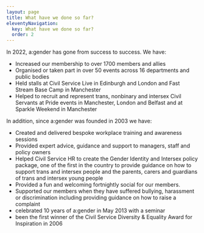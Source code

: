```yaml
---
layout: page
title: What have we done so far?
eleventyNavigation:
  key: What have we done so far?
  order: 2
---
```

In 2022, a:gender has gone from success to success. We have:
- Increased our membership to over 1700 members and allies
- Organised or taken part in over 50 events across 16 departments and public bodies
- Held stalls at Civil Service Live in Edinburgh and London and Fast Stream Base Camp in Manchester
- Helped to recruit and represent trans, nonbinary and intersex Civil Servants at Pride events in Manchester, London and Belfast and at Sparkle Weekend in Manchester 

In addition, since a:gender was founded in 2003 we have:
- Created and delivered bespoke workplace training and awareness sessions
- Provided expert advice, guidance and support to managers, staff and policy owners ​​
- Helped Civil Service HR to create the Gender Identity and Intersex policy package, one of the first in the country to provide guidance on how to support trans and intersex people and the parents, carers and guardians of trans and intersex young people​
- Provided a fun and welcoming fortnightly social for our members.
- Supported our members when they have suffered bullying, harassment or discrimination including providing guidance on how to raise a complaint ​
- celebrated 10 years of a:gender in May 2013 with a seminar
- been the first winner of the Civil Service Diversity & Equality Award for Inspiration in 2006
